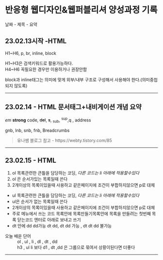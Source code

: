 
<h1>반응형 웹디자인&웹퍼블리셔 양성과정 기록</h1>
<p>날짜 - 제목 - 요약</p> 
<h2>23.02.13시작 -HTML</h2>
<p>H1~H6, p, br, inline, block</p>
<p>H1~H3은 검색키워드로 활용가능하다.<br>H4~H6 꼭필요한 경우만 이용하거나 권장안함</p>
<p>block과 inline태그는 의미에 맞게 외부/내부 구조로 구성해서 사용해야 한다.(의미중첩되지 않도록)</p>
<hr>
<h2>23.02.14 - HTML 문서태그+내비게이션 개념 요약</h2>
<p><em>em</em> <strong>strong</strong> code, <del>del</del>, <s>s</s>, <sub>sub</sub>, <sup>sup</sup>,q , address </p>
<p>gnb, lnb, snb, fnb, Breadcrumbs </p>
<blockquote cite="https://webty.tistory.com/85">
  유나쌤 블로그 참고 - https://webty.tistory.com/85</blockquote>
  <hr>
 <h2>23.02.15 - HTML</h2>
 <ol>
    <li> ol 목록관련한 큰틀을 담당하는 코딩, <em>다른 코드는 li 아래에 적용할수있다</em></li> 
    <li> ol 은 순서가있는 목록일때 쓴다</li>
    <li> 2개이상의 목록이있을때 사용하고 같은페이지에 조건이 부합하지않으면 p로 대체</li>
 </ol>
 <ul>
    <li> ul 목록관련한 큰틀을 담당하는 코딩, <em >다른 코드는 li 아래에 적용할수있다</em></li>
    <li> ul은 순서가 없는 목록일때 쓴다</li>
    <li> 2개이상의 목록이있을때 사용하고 같은페이지에 조건이 부합하지않으면 p로 대체</li>
    <li> 주로 메뉴에서 쓰는 코드 목록안에 목록만들기목록안에 목록을 만들려는 첫번째 목록 닫는코드 엔터로 아래로 보내고 쓰기 </li>
  <li> dt 안에 dd dd가능 dt dd, dt dd 가능 , dt dt dd 불가능 </li>
  </ul>
  <dl>
    <dt>오늘 배운 단어</dt>
    <dd> ol , ul , li , dl , dt , dd </dd>
    <dd> h3 , ul li 보다   d1 , dt ,dd 은 그룹으로 묶여서 상황이된다면 더좋다</dd>
  </dl>
   <hr>
